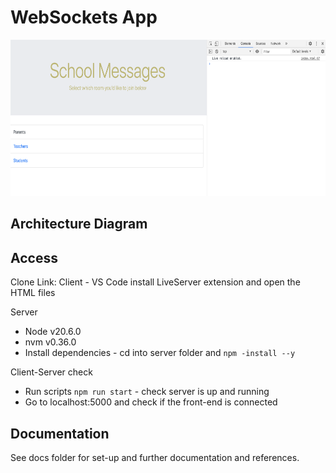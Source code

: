 # WebSockets App

<img src="/websocketsApp/assets/images/websocketsApp.png" alt="websocketsApp" height="250"/>

## Architecture Diagram

## Access

Clone Link:
Client - VS Code install LiveServer extension and open the HTML files

Server 
- Node v20.6.0
- nvm v0.36.0
- Install dependencies - cd into server folder and `npm -install --y`


Client-Server check
- Run scripts `npm run start` - check server is up and running
- Go to localhost:5000 and check if the front-end is connected

## Documentation

See docs folder for set-up and further documentation and references.

